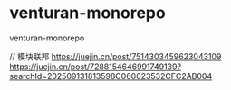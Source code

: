 # venturan-monorepo
venturan-monorepo


// 模块联邦
https://juejin.cn/post/7514303459623043109
https://juejin.cn/post/7288154646991749139?searchId=202509131813598C060023532CFC2AB004